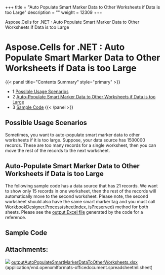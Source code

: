 +++
title = "Auto Populate Smart Marker Data to Other Worksheets if Data is too Large" 
description = "" 
weight = 12309 
+++

Aspose.Cells for .NET : Auto Populate Smart Marker Data to Other Worksheets if Data is too Large  

# Aspose.Cells for .NET : Auto Populate Smart Marker Data to Other Worksheets if Data is too Large


{{< panel title="Contents Summary" style="primary" >}}
*   1 [Possible Usage Scenarios](#AutoPopulateSmartMarkerDatatoOtherWorksheetsifDataistooLarge-PossibleUsageScenarios)
*   2 [Auto-Populate Smart Marker Data to Other Worksheets if Data is too Large](#AutoPopulateSmartMarkerDatatoOtherWorksheetsifDataistooLarge-Auto-PopulateSmartMarkerDatatoOtherWorksheetsifDataistooLarge)
*   3 [Sample Code](#AutoPopulateSmartMarkerDatatoOtherWorksheetsifDataistooLarge-SampleCode)
{{< /panel >}}
 

## Possible Usage Scenarios

Sometimes, you want to auto-populate smart marker data to other worksheets if it is too large. Suppose, your data source has 1500000 records. These are too many records for a single worksheet, then you can move the rest of the records to the next worksheet. 

## Auto-Populate Smart Marker Data to Other Worksheets if Data is too Large

The following sample code has a data source that has 21 records. We want to show only 15 records in one worksheet, then the rest of the records will automatically move to the second worksheet. Please note, the second worksheet should also have the same smart marker tag and you must call [WorkbookDesigner.Process(sheetIndex, isPreserved)](https://apireference.aspose.com/cells/net/aspose.cells.workbookdesigner/process/methods/2) method for both sheets. Please see the [output Excel file](https://docs2.aspose.com/cells/net/attachments/60229080/60489775.xlsx) generated by the code for a reference.

## Sample Code

## Attachments:

![](https://docs2.aspose.com/cells/net/images/icons/bullet_blue.gif) [outputAutoPopulateSmartMarkerDataToOtherWorksheets.xlsx](https://docs2.aspose.com/cells/net/attachments/60229080/60489775.xlsx) (application/vnd.openxmlformats-officedocument.spreadsheetml.sheet)  

